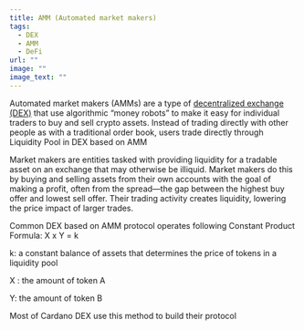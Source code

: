 ```yaml
---
title: AMM (Automated market makers)
tags:
  - DEX
  - AMM
  - DeFi
url: ""
image: ""
image_text: ""
---
```


Automated market makers (AMMs) are a type of [decentralized exchange (DEX)](https://www.essentialcardano.io/glossary/dex) that use algorithmic “money robots” to make it easy for individual traders to buy and sell crypto assets. Instead of trading directly with other people as with a traditional order book, users trade directly through Liquidity Pool in DEX based on AMM 

Market makers are entities tasked with providing liquidity for a tradable asset on an exchange that may otherwise be illiquid. Market makers do this by buying and selling assets from their own accounts with the goal of making a profit, often from the spread—the gap between the highest buy offer and lowest sell offer. Their trading activity creates liquidity, lowering the price impact of larger trades.

Common DEX based on AMM protocol operates following Constant Product Formula: X x Y = k

k: a constant balance of assets that determines the price of tokens in a liquidity pool

X : the amount of token A

Y: the amount of token B

Most of Cardano DEX use this method to build their protocol

